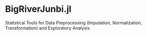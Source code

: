 # BigRiverJunbi.jl
Statistical Tools for Data Preprocessing (Imputation, Normalization, Transformation) and Exploratory Analysis

